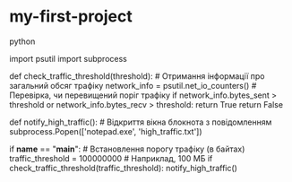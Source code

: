 # my-first-project
python



import psutil
import subprocess

def check_traffic_threshold(threshold):
    # Отримання інформації про загальний обсяг трафіку
    network_info = psutil.net_io_counters()
    # Перевірка, чи перевищений поріг трафіку
    if network_info.bytes_sent > threshold or network_info.bytes_recv > threshold:
        return True
    return False

def notify_high_traffic():
    # Відкриття вікна блокнота з повідомленням
    subprocess.Popen(['notepad.exe', 'high_traffic.txt'])

if __name__ == "__main__":
    # Встановлення порогу трафіку (в байтах)
    traffic_threshold = 100000000  # Наприклад, 100 МБ
    if check_traffic_threshold(traffic_threshold):
        notify_high_traffic()
